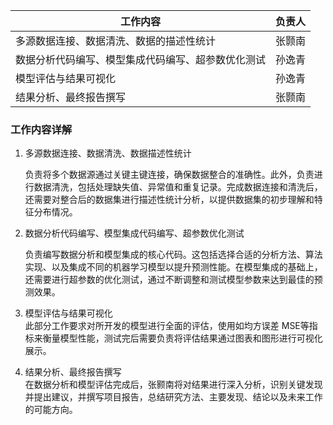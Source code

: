 | 工作内容                                           | 负责人 |
| -------------------------------------------------- | ------ |
| 多源数据连接、数据清洗、数据的描述性统计           | 张颢南 |
| 数据分析代码编写、模型集成代码编写、超参数优化测试 | 孙逸青 |
| 模型评估与结果可视化                               | 孙逸青 |
| 结果分析、最终报告撰写                             | 张颢南 |

### 工作内容详解
1. 多源数据连接、数据清洗、数据描述性统计

   负责将多个数据源通过关键主键连接，确保数据整合的准确性。此外，负责进行数据清洗，包括处理缺失值、异常值和重复记录。完成数据连接和清洗后，还需要对整合后的数据集进行描述性统计分析，以提供数据集的初步理解和特征分布情况。

2. 数据分析代码编写、模型集成代码编写、超参数优化测试  

   负责编写数据分析和模型集成的核心代码。这包括选择合适的分析方法、算法实现、以及集成不同的机器学习模型以提升预测性能。在模型集成的基础上，还需要进行超参数的优化测试，通过不断调整和测试模型参数来达到最佳的预测效果。

3. 模型评估与结果可视化  
   此部分工作要求对所开发的模型进行全面的评估，使用如均方误差 MSE等指标来衡量模型性能，测试完后需要负责将评估结果通过图表和图形进行可视化展示。

4. 结果分析、最终报告撰写  
   在数据分析和模型评估完成后，张颢南将对结果进行深入分析，识别关键发现并提出建议，并撰写项目报告，总结研究方法、主要发现、结论以及未来工作的可能方向。

